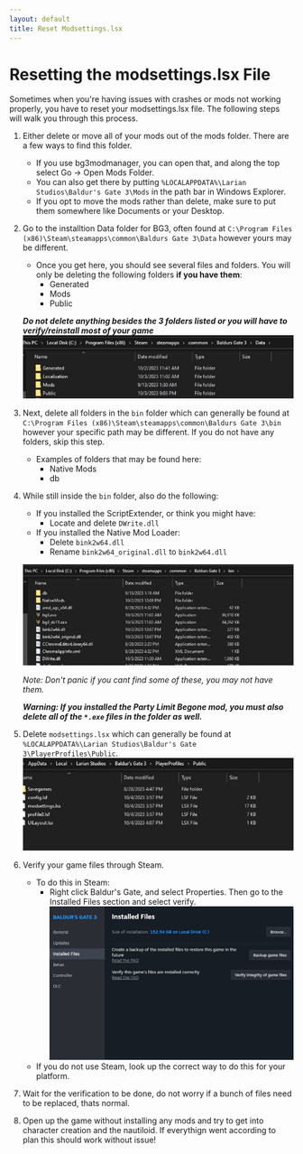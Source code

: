 ```yaml
---
layout: default
title: Reset Modsettings.lsx
---
```


# Resetting the modsettings.lsx File

Sometimes when you're having issues with crashes or mods not working properly, you have to reset your modsettings.lsx file. The following steps will walk you through this process.

1. Either delete or move all of your mods out of the mods folder. There are a few ways to find this folder. 
   * If you use bg3modmanager, you can open that, and along the top select Go -> Open Mods Folder.
   * You can also get there by putting `%LOCALAPPDATA%\Larian Studios\Baldur's Gate 3\Mods` in the path bar in Windows Explorer.
   * If you opt to move the mods rather than delete, make sure to put them somewhere like Documents or your Desktop.
2. Go to the installtion Data folder for BG3, often found at `C:\Program Files (x86)\Steam\steamapps\common\Baldurs Gate 3\Data` however yours may be different. 
   * Once you get here, you should see several files and folders. You will only be deleting the following folders **if you have them**:
     * Generated
     * Mods
     * Public
    
    ***Do not delete anything besides the 3 folders listed or you will have to verify/reinstall most of your game***
    ![data](../../images/modsettings/datafolder.jpg)
3. Next, delete all folders in the `bin` folder which can generally be found at `C:\Program Files (x86)\Steam\steamapps\common\Baldurs Gate 3\bin` however your specific path may be different. If you do not have any folders, skip this step.
   * Examples of folders that may be found here:
     * Native Mods
     * db
4. While still inside the `bin` folder, also do the following:
   * If you installed the ScriptExtender, or think you might have:
     * Locate and delete `DWrite.dll`  
   * If you installed the Native Mod Loader: 
     * Delete `bink2w64.dll`
     * Rename `bink2w64_original.dll` to `bink2w64.dll`

    ![binfolder](../../images/modsettings/binfolder.jpg)

   *Note: Don't panic if you cant find some of these, you may not have them.*

   ***Warning: If you installed the Party Limit Begone mod, you must also delete all of the `*.exe` files in the folder as well.***
5. Delete `modsettings.lsx` which can generally be found at `%LOCALAPPDATA%\Larian Studios\Baldur's Gate 3\PlayerProfiles\Public`. 
   ![modsettings](../../images/modsettings/modsettingsfile.jpg)
6. Verify your game files through Steam.
   * To do this in Steam:
     * Right click Baldur's Gate, and select Properties. Then go to the Installed Files section and select verify.
    ![Verify](../../images/modsettings/verify.jpg)
   * If you do not use Steam, look up the correct way to do this for your platform.
7. Wait for the verification to be done, do not worry if a bunch of files need to be replaced, thats normal.
8. Open up the game without installing any mods and try to get into character creation and the nautiloid. If everythign went according to plan this should work without issue!